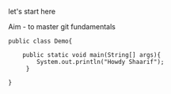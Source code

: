 let's start here

Aim - to master git fundamentals

    public class Demo{

        public static void main(String[] args){
            System.out.println("Howdy Shaarif");
         }

    }